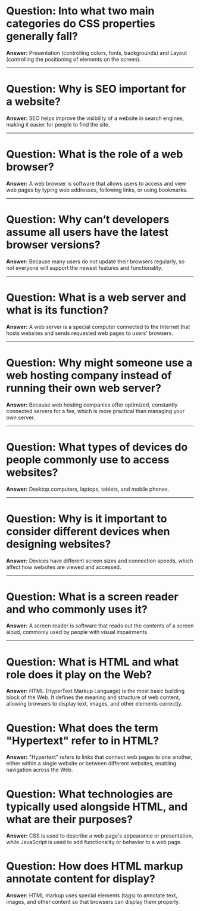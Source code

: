 # Question: Into what two main categories do CSS properties generally fall?

**Answer:**
Presentation (controlling colors, fonts, backgrounds) and Layout (controlling the positioning of elements on the screen).

---

# Question: Why is SEO important for a website?

**Answer:**
SEO helps improve the visibility of a website in search engines, making it easier for people to find the site.

---

# Question: What is the role of a web browser?

**Answer:**
A web browser is software that allows users to access and view web pages by typing web addresses, following links, or using bookmarks.

---

# Question: Why can’t developers assume all users have the latest browser versions?

**Answer:**
Because many users do not update their browsers regularly, so not everyone will support the newest features and functionality.

---

# Question: What is a web server and what is its function?

**Answer:**
A web server is a special computer connected to the Internet that hosts websites and sends requested web pages to users’ browsers.

---

# Question: Why might someone use a web hosting company instead of running their own web server?

**Answer:**
Because web hosting companies offer optimized, constantly connected servers for a fee, which is more practical than managing your own server.

---

# Question: What types of devices do people commonly use to access websites?

**Answer:**
Desktop computers, laptops, tablets, and mobile phones.

---

# Question: Why is it important to consider different devices when designing websites?

**Answer:**
Devices have different screen sizes and connection speeds, which affect how websites are viewed and accessed.

---

# Question: What is a screen reader and who commonly uses it?

**Answer:**
A screen reader is software that reads out the contents of a screen aloud, commonly used by people with visual impairments.

---

# Question: What is HTML and what role does it play on the Web?

**Answer:**
HTML (HyperText Markup Language) is the most basic building block of the Web. It defines the meaning and structure of web content, allowing browsers to display text, images, and other elements correctly.

# Question: What does the term "Hypertext" refer to in HTML?

**Answer:**
"Hypertext" refers to links that connect web pages to one another, either within a single website or between different websites, enabling navigation across the Web.

# Question: What technologies are typically used alongside HTML, and what are their purposes?

**Answer:**
CSS is used to describe a web page's appearance or presentation, while JavaScript is used to add functionality or behavior to a web page.

# Question: How does HTML markup annotate content for display?

**Answer:**
HTML markup uses special elements (tags) to annotate text, images, and other content so that browsers can display them properly.

